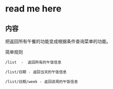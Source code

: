 # read me here

内容
---
把返回所有午餐的功能变成根据条件查询菜单的功能。

简单规则
```
/list  -  返回所有的午饭信息 

/list/日期 - 返回当天的午饭信息

/list/日期/week - 返回该周的午饭信息
